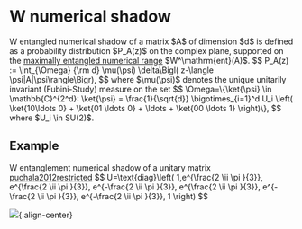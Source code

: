 W numerical shadow
==================

W entangled numerical shadow of a matrix \$A\$ of dimension \$d\$ is
defined as a probability distribution \$P_A(z)\$ on the complex plane,
supported on the [maximally entangled numerical
range](/numerical-range/generalizations/restricted-numerical-range/maximally-entangled-numerical-range)
\$W^\\mathrm{ent}(A)\$. \$\$ P_A(z) := \\int\_{\\Omega} {\\rm d}
\\mu(\\psi) \\delta\\Bigl( z-\\langle \\psi\|A\|\\psi\\rangle\\Bigr),
\$\$ where \$\\mu(\\psi)\$ denotes the unique unitarily invariant
(Fubini-Study) measure on the set \$\$ \\Omega=\\{\\ket{\\psi} \\in
\\mathbb{C}^{2^d}: \\ket{\\psi} = \\frac{1}{\\sqrt{d}}
\\bigotimes\_{i=1}^d U_i \\left( \\ket{10\\ldots 0} + \\ket{01 \\ldots
0} + \\ldots + \\ket{00 \\ldots 1} \\right)\\}, \$\$ where \$U_i \\in
SU(2)\$.

Example
-------

W entanglement numerical shadow of a unitary matrix
[puchala2012restricted](@cite) \$\$ U=\\text{diag}\\left( 1,e^{\\frac{2
\\ii \\pi }{3}}, e^{\\frac{2 \\ii \\pi }{3}}, e^{-\\frac{2 \\ii \\pi
}{3}}, e^{\\frac{2 \\ii \\pi }{3}}, e^{-\\frac{2 \\ii \\pi }{3}},
e^{-\\frac{2 \\ii \\pi }{3}}, 1 \\right) \$\$

![](/numerical-shadow/w_shadow.png){.align-center}
